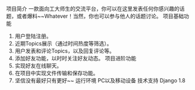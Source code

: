 项目简介
一款面向工大师生的交流平台，你可以在这里发表任何你感兴趣的话题，或者爆料~~Whatever！当然，你也可以参与他人的话题讨论。
项目基础功能
1.	用户登陆注册。
2.	近期Topics展示（通过时间热度等筛选）。
3.	用户发表和评论Topics，以及回复评论等。
4.	添加好友功能，以时时关注好友动态。
项目进阶功能
1.	实现好友在线聊天。
2.	在项目中实现文件传输和保存功能。
3.	坚信没有最好只有更好~~
运行环境
	PC以及移动设备
技术支持
Django 1.8

